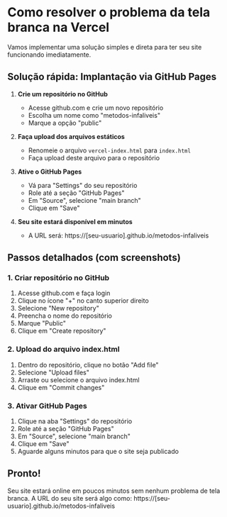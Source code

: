 # Como resolver o problema da tela branca na Vercel

Vamos implementar uma solução simples e direta para ter seu site funcionando imediatamente.

## Solução rápida: Implantação via GitHub Pages

1. **Crie um repositório no GitHub**
   - Acesse github.com e crie um novo repositório
   - Escolha um nome como "metodos-infaliveis"
   - Marque a opção "public"

2. **Faça upload dos arquivos estáticos**
   - Renomeie o arquivo `vercel-index.html` para `index.html`
   - Faça upload deste arquivo para o repositório

3. **Ative o GitHub Pages**
   - Vá para "Settings" do seu repositório
   - Role até a seção "GitHub Pages"
   - Em "Source", selecione "main branch"
   - Clique em "Save"

4. **Seu site estará disponível em minutos**
   - A URL será: https://[seu-usuario].github.io/metodos-infaliveis

## Passos detalhados (com screenshots)

### 1. Criar repositório no GitHub
1. Acesse github.com e faça login
2. Clique no ícone "+" no canto superior direito
3. Selecione "New repository"
4. Preencha o nome do repositório
5. Marque "Public"
6. Clique em "Create repository"

### 2. Upload do arquivo index.html
1. Dentro do repositório, clique no botão "Add file"
2. Selecione "Upload files"
3. Arraste ou selecione o arquivo index.html
4. Clique em "Commit changes"

### 3. Ativar GitHub Pages
1. Clique na aba "Settings" do repositório
2. Role até a seção "GitHub Pages"
3. Em "Source", selecione "main branch"
4. Clique em "Save"
5. Aguarde alguns minutos para que o site seja publicado

## Pronto!

Seu site estará online em poucos minutos sem nenhum problema de tela branca.
A URL do seu site será algo como: https://[seu-usuario].github.io/metodos-infaliveis
